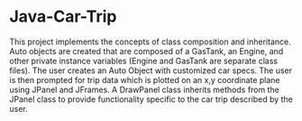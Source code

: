 # Java-Car-Trip
This project implements the concepts of class composition and inheritance. Auto objects are created that are composed of a GasTank, an Engine, and other private instance variables (Engine and GasTank are separate class files). The user creates an Auto Object with customized car specs. The user is then prompted for trip data which is plotted on an x,y coordinate plane using JPanel and JFrames. A DrawPanel class inherits methods from the JPanel class to provide functionality specific to the car trip described by the user.
